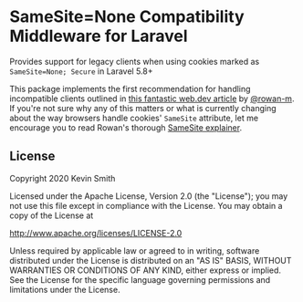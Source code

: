 # SameSite=None Compatibility Middleware for Laravel

Provides support for legacy clients when using cookies marked as `SameSite=None; Secure` in Laravel 5.8+

This package implements the first recommendation for handling incompatible clients outlined in [this fantastic web.dev article](https://web.dev/samesite-cookie-recipes/#handling-incompatible-clients) by [@rowan-m](https://github.com/rowan-m). If you're not sure why any of this matters or what is currently changing about the way browsers handle cookies' `SameSite` attribute, let me encourage you to read Rowan's thorough [SameSite explainer](https://web.dev/samesite-cookies-explained/).

## License

Copyright 2020 Kevin Smith

Licensed under the Apache License, Version 2.0 (the "License");
you may not use this file except in compliance with the License.
You may obtain a copy of the License at

  http://www.apache.org/licenses/LICENSE-2.0

Unless required by applicable law or agreed to in writing, software
distributed under the License is distributed on an "AS IS" BASIS,
WITHOUT WARRANTIES OR CONDITIONS OF ANY KIND, either express or implied.
See the License for the specific language governing permissions and
limitations under the License.

